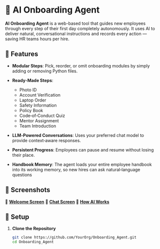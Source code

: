 # 📝 AI Onboarding Agent

**AI Onboarding Agent** is a web-based tool that guides new employees through every step of their first day completely autonomously. It uses AI to deliver natural, conversational instructions and records every action — saving HR teams hours per hire.

## 🚀 Features

* **Modular Steps**: Pick, reorder, or omit onboarding modules by simply adding or removing Python files.
* **Ready‑Made Steps**:

  * Photo ID
  * Account Verification
  * Laptop Order
  * Safety Information
  * Policy Book
  * Code‑of‑Conduct Quiz
  * Mentor Assignment
  * Team Introduction
* **LLM‑Powered Conversations**: Uses your preferred chat model to provide context‑aware responses.
* **Persistent Progress**: Employees can pause and resume without losing their place.
* **Handbook Memory**: The agent loads your entire employee handbook into its working memory, so new hires can ask natural‑language questions


## 📸 Screenshots

🔹 **[Welcome Screen](images/1.png)**
🔹 **[Chat Screen](images/2.png)**
🔹 **[How AI Works](examples/3.png)**

## 🔧 Setup

1. **Clone the Repository**

   ```bash
   git clone https://github.com/YourOrg/Onboarding_Agent.git
   cd Onboarding_Agent
   ```

